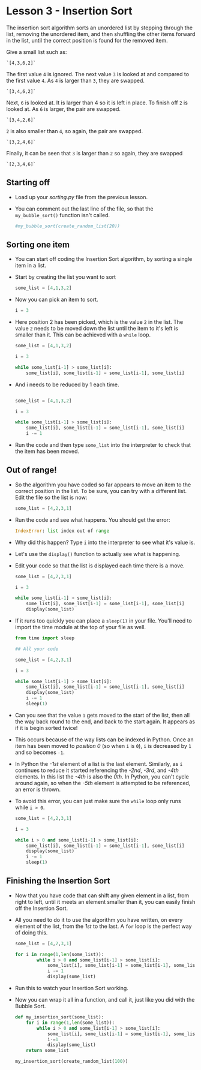 # Lesson 3 - Insertion Sort

The insertion sort algorithm sorts an unordered list by stepping through the list, removing the unordered item, and then shuffling the other items forward in the list, until the correct position is found for the removed item.

Give a small list such as:

    `[4,3,6,2]`

The first value `4` is ignored. The next value `3` is looked at and compared to the first value `4`. As `4` is larger than `3`, they are swapped.

    `[3,4,6,2]`

Next, `6` is looked at. It is larger than 4 so it is left in place.
To finish off `2` is looked at. As `6` is larger, the pair are swapped.

    `[3,4,2,6]`

`2` is also smaller than `4`, so again, the pair are swapped.

    `[3,2,4,6]`

Finally, it can be seen that `3` is larger than `2` so again, they are swapped

	`[2,3,4,6]`

## Starting off

- Load up your *sorting.py* file from the previous lesson.
- You can comment out the last line of the file, so that the `my_bubble_sort()` function isn't called.

	```python
	#my_bubble_sort(create_random_list(20))
	```

## Sorting one item
- You can start off coding the Insertion Sort algorithm, by sorting a single item in a list.
- Start by creating the list you want to sort

	```python
	some_list = [4,1,3,2]
	```

- Now you can pick an item to sort.

	```python
	i = 3
	```

- Here position 2 has been picked, which is the value `2` in the list. The value `2` needs to be moved down the list until the item to it's left is smaller than it. This can be achieved with a `while` loop.

	```python
	some_list = [4,1,3,2]

	i = 3

	while some_list[i-1] > some_list[i]:
		some_list[i], some_list[i-1] = some_list[i-1], some_list[i]
	```

- And i needs to be reduced by 1 each time.
	
	```python

	some_list = [4,1,3,2]

	i = 3

	while some_list[i-1] > some_list[i]:
		some_list[i], some_list[i-1] = some_list[i-1], some_list[i]
		i -= 1
	```

- Run the code and then type `some_list` into the interpreter to check that the item has been moved.

## Out of range!
- So the algorithm you have coded so far appears to move an item to the correct position in the list. To be sure, you can try with a different list. Edit the file so the list is now:

	```python
	some_list = [4,2,3,1]
	```

- Run the code and see what happens. You should get the error:

	```python
	IndexError: list index out of range
	```

- Why did this happen? Type `i` into the interpreter to see what it's value is.

- Let's use the `display()` function to actually see what is happening.

- Edit your code so that the list is displayed each time there is a move.

	```python
	some_list = [4,2,3,1]

	i = 3

	while some_list[i-1] > some_list[i]:
		some_list[i], some_list[i-1] = some_list[i-1], some_list[i]
		display(some_list)
	```

- If it runs too quickly you can place a `sleep(1)` in your file. You'll need to import the time module at the top of your file as well.

	```python
	from time import sleep

	## All your code

	some_list = [4,2,3,1]

	i = 3

	while some_list[i-1] > some_list[i]:
		some_list[i], some_list[i-1] = some_list[i-1], some_list[i]
		display(some_list)
		i -= 1
		sleep(1)
	```

- Can you see that the value `1` gets moved to the start of the list, then all the way back round to the end, and back to the start again. It appears as if it is begin sorted twice!

- This occurs because of the way lists can be indexed in Python. Once an item has been moved to *position 0* (so when `i` is `0`), `i` is decreased by `1` and so becomes `-1`.

- In Python the *-1st* element of a list is the last element. Similarly, as `i` continues to reduce it started referencing the *-2nd*, *-3rd*, and *-4th* elements. In this list the *-4th* is also the *0th*. In Python, you can't cycle around again, so when the *-5th* element is attempted to be referenced, an error is thrown.

- To avoid this error, you can just make sure the `while` loop only runs while `i > 0`.

	```python
	some_list = [4,2,3,1]

	i = 3

	while i > 0 and some_list[i-1] > some_list[i]:
		some_list[i], some_list[i-1] = some_list[i-1], some_list[i]
		display(some_list)
		i -= 1
		sleep(1)
	```

## Finishing the Insertion Sort

- Now that you have code that can shift any given element in a list, from right to left, until it meets an element smaller than it, you can easily finish off the Insertion Sort.

- All you need to do it to use the algorithm you have written, on every element of the list, from the *1st* to the last. A `for` loop is the perfect way of doing this.

	```python
	some_list = [4,2,3,1]

	for i in range(1,len(some_list)):
			while i > 0 and some_list[i-1] > some_list[i]:
				some_list[i], some_list[i-1] = some_list[i-1], some_list[i]
				i -= 1
				display(some_list)
	```

- Run this to watch your Insertion Sort working.

- Now you can wrap it all in a function, and call it, just like you did with the Bubble Sort.

	```python
	def my_insertion_sort(some_list):
		for i in range(1,len(some_list)):
			while i > 0 and some_list[i-1] > some_list[i]:
				some_list[i], some_list[i-1] = some_list[i-1], some_list[i]
				i-=1
				display(some_list)
		return some_list

	my_insertion_sort(create_random_list(100))
	```


